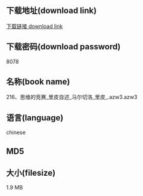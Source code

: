 ## 下载地址(download link)
[下载链接 download link](https://tutu365.netlify.app/?s=216%E3%80%81%E6%80%9D%E7%BB%B4%E7%9A%84%E7%AB%9E%E8%B5%9B_%E9%87%8C%E7%9A%AE%E8%87%AA%E8%BF%B0_%E9%A9%AC%E5%B0%94%E5%88%87%E6%B4%9B_%E9%87%8C%E7%9A%AE_.azw3)

## 下载密码(download password)
8078

## 名称(book name)
216、思维的竞赛_里皮自述_马尔切洛_里皮_.azw3.azw3

## 语言(language)
chinese

## MD5


## 大小(filesize)
1.9 MB
